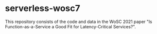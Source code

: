# serverless-wosc7
This repository consists of the code and data in the WoSC 2021 paper "Is Function-as-a-Service a Good Fit for Latency-Critical Services?".
